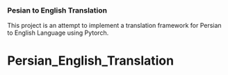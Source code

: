### Pesian to English Translation 
This project is an attempt to implement a translation framework for Persian to English Language using Pytorch. 
# Persian_English_Translation
